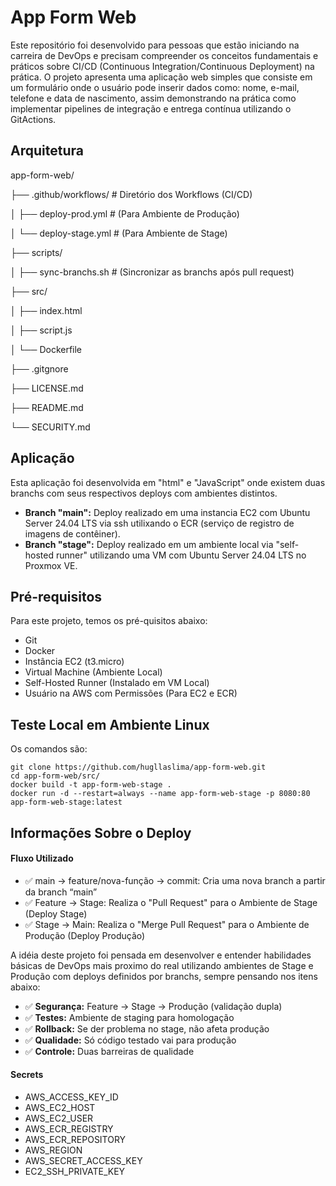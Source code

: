 # App Form Web

Este repositório foi desenvolvido para pessoas que estão iniciando na carreira de DevOps e precisam compreender os conceitos fundamentais e práticos sobre CI/CD (Continuous Integration/Continuous Deployment) na prática. O projeto apresenta uma aplicação web simples que consiste em um formulário onde o usuário pode inserir dados como: nome, e-mail, telefone e data de nascimento, assim demonstrando na prática como implementar pipelines de integração e entrega contínua utilizando o GitActions.

## Arquitetura

app-form-web/

├── .github/workflows/ # Diretório dos Workflows (CI/CD) 

│   ├── deploy-prod.yml # (Para Ambiente de Produção)

│   └── deploy-stage.yml # (Para Ambiente de Stage)

├── scripts/

│   ├── sync-branchs.sh # (Sincronizar as branchs após pull request)

├── src/

│   ├── index.html

│   ├── script.js

│   └──  Dockerfile

├── .gitgnore

├── LICENSE.md

├── README.md

└── SECURITY.md

## Aplicação

Esta aplicação foi desenvolvida em "html" e "JavaScript" onde existem duas branchs com seus respectivos deploys com ambientes distintos. 

- **Branch "main":** Deploy realizado em uma instancia EC2 com Ubuntu Server 24.04 LTS via ssh utilixando o ECR (serviço de registro de imagens de contêiner).
- **Branch "stage":** Deploy realizado em um ambiente local via "self-hosted runner" utilizando uma VM com Ubuntu Server 24.04 LTS no Proxmox VE.

## Pré-requisitos

Para este projeto, temos os pré-quisitos abaixo:

- Git
- Docker
- Instância EC2 (t3.micro)
- Virtual Machine (Ambiente Local)
- Self-Hosted Runner (Instalado em VM Local)
- Usuário na AWS com Permissões (Para EC2 e ECR)

## Teste Local em Ambiente Linux

Os comandos são:
```
git clone https://github.com/hugllaslima/app-form-web.git
cd app-form-web/src/
docker build -t app-form-web-stage .
docker run -d --restart=always --name app-form-web-stage -p 8080:80 app-form-web-stage:latest
```

## Informações Sobre o Deploy

#### Fluxo Utilizado 

- ✅ main → feature/nova-função → commit: Cria uma nova branch a partir da branch “main”
- ✅ Feature → Stage: Realiza o "Pull Request" para o Ambiente de Stage (Deploy Stage)
- ✅ Stage → Main: Realiza o "Merge Pull Request" para o Ambiente de Produção (Deploy Produção)

A idéia deste projeto foi pensada em desenvolver e entender habilidades básicas de DevOps mais proximo do real utilizando ambientes de Stage e Produção com deploys definidos por branchs, sempre pensando nos itens abaixo:

- ✅ **Segurança:** Feature → Stage → Produção (validação dupla)
- ✅ **Testes:** Ambiente de staging para homologação
- ✅ **Rollback:** Se der problema no stage, não afeta produção
- ✅ **Qualidade:** Só código testado vai para produção
- ✅ **Controle:** Duas barreiras de qualidade

#### Secrets 

- AWS_ACCESS_KEY_ID 
- AWS_EC2_HOST
- AWS_EC2_USER
- AWS_ECR_REGISTRY
- AWS_ECR_REPOSITORY
- AWS_REGION
- AWS_SECRET_ACCESS_KEY
- EC2_SSH_PRIVATE_KEY
